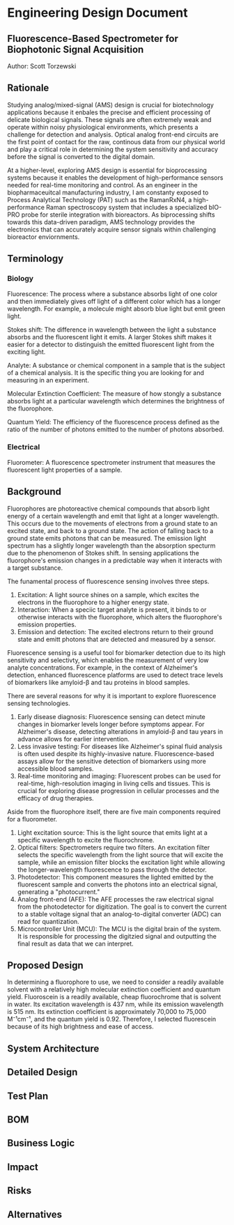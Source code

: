 # Engineering Design Document
## Fluorescence-Based Spectrometer for Biophotonic Signal Acquisition
Author: Scott Torzewski

## Rationale
Studying analog/mixed-signal (AMS) design is crucial for biotechnology applications because it enbales the precise and efficient processing of delicate biological signals. These signals are often extremely weak and operate within noisy physiological environments, which presents a challenge for detection and analysis. Optical analog front-end circuits are the first point of contact for the raw, continous data from our physical world and play a critical role in determining the system sensitivity and accuracy before the signal is converted to the digital domain. 

At a higher-level, exploring AMS design is essential for bioprocessing systems because it enables the development of high-performance sensors needed for real-time monitoring and control. As an engineer in the biopharmaceuitcal manufacturing industry, I am constanty exposed to Process Analytical Technology (PAT) such as the RamanRxN4, a high-performance Raman spectroscopy system that includes a specialized bIO-PRO probe for sterile integration with bioreactors.  As biprocessing shifts towards this data-driven paradigm, AMS technology provides the electronics that can accurately acquire sensor signals within challenging bioreactor enviornments. 

## Terminology

### Biology
Fluorescence: The process where a substance absorbs light of one color and then immediately gives off light of a different color which has a longer wavelength. For example, a molecule might absorb blue light but emit green light.

Stokes shift: The difference in wavelength between the light a substance absorbs and the fluorescent light it emits. A larger Stokes shift makes it easier for a detector to distinguish the emitted fluorescent light from the exciting light.

Analyte: A substance or chemical component in a sample that is the subject of a chemical analysis. It is the specific thing you are looking for and measuring in an experiment.

Molecular Extinction Coefficient: The measure of how stongly a substance absorbs light at a particular wavelength which determines the brightness of the fluorophore.

Quantum Yield: The efficiency of the fluorescence process defined as the ratio of the number of photons emitted to the number of photons absorbed.

### Electrical
Fluorometer: A fluorescence spectrometer instrument that measures the fluorescent light properties of a sample. 

## Background

Fluorophores are photoreactive chemical compounds that absorb light energy of a certain wavelength and emit that light at a longer wavelength. This occurs due to the movements of electrons from a ground state to an excited state, and back to a ground state. The action of falling back to a ground state emits photons that can be measured. The emission light spectrum has a slightly longer wavelength than the absorption specturm due to the phenomenon of Stokes shift. In sensing applications the fluorophore's emission changes in a predictable way when it interacts with a target substance.

The funamental process of fluorescence sensing involves three steps.

  1) Excitation: A light source shines on a sample, which excites the electrons in the fluorophore to a higher energy state.
  2) Interaction: When a speciic target analyte is present, it binds to or otherwise interacts with the fluorophore, which       alters the fluorophore's emission properties.
  3) Emission and detection: The excited electrons return to their ground state and emitt photons that are detected and          measured by a sensor.

Fluorescence sensing is a useful tool for biomarker detection due to its high sensitivity and selectivty, which enables the measurement of very low analyte concentrations. For example, in the context of Alzheimer's detection, enhanced fluorescence platforms are used to detect trace levels of biomarkers like amyloid-β and tau proteins in blood samples. 

There are several reasons for why it is important to explore fluorescence sensing technologies.

  1) Early disease diagnosis: Fluorescence sensing can detect minute changes in biomarker levels longer before symptoms          appear. For Alzheimer's disease, detecting alterations in amyloid-β and tau years in advance allows for earlier             intervention.
  2) Less invasive testing: For diseases like Alzheimer's spinal fluid analysis is often used despite its highly-invasive        nature. Fluorescence-based assays allow for the sensitive detection of biomarkers using more accessible blood samples.
  3) Real-time monitoring and imaging: Fluorescent probes can be used for real-time, high-resolution imaging in living           cells and tissues. This is crucial for exploring disease progression in cellular processes and the efficacy of drug         therapies.

Aside from the fluorophore itself, there are five main components required for a fluorometer. 

  1) Light excitation source: This is the light source that emits light at a specific wavelength to excite the fluorochrome.
  2) Optical filters: Spectrometers require two filters. An excitation filter selects the specific wavelength from               the light source that will excite the sample, while an emission filter blocks the excitation light while allowing the       longer-wavelength fluorescence to pass through the detector.
  3) Photodetector: This component measures the lighted emitted by the fluorescent sample and converts the photons into an       electrical signal, generating a "photocurrent."
  4) Analog front-end (AFE): The AFE processes the raw electrical signal from the photodetector for digitization. The goal       is to convert the current to a stable voltage signal that an analog-to-digital converter (ADC) can read for                 quantization.
  5) Microcontroller Unit (MCU): The MCU is the digital brain of the system. It is responsible for processing the digitzied      signal and outputting the final result as data that we can interpret.

## Proposed Design

In determining a fluorophore to use, we need to consider a readily available solvent with a relatively high molecular extinction coefficient and  quantum yield. Fluoroscein is a readily available, cheap fluorochrome that is solvent in water. Its excitation wavelength is 437 nm, while its emission wavelength is 515 nm. Its extinction coefficient is approximately 70,000 to 75,000 M⁻¹cm⁻¹, and the quantum yield is 0.92. Therefore, I selected fluorescein because of its high brightness and ease of access.

## System Architecture

## Detailed Design

## Test Plan

## BOM

## Business Logic

## Impact

## Risks

## Alternatives 


